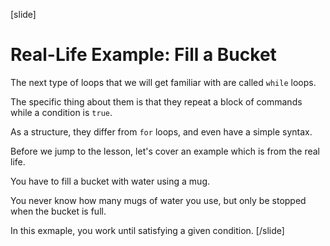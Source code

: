 [slide]
# Real-Life Example: Fill a Bucket
The next type of loops that we will get familiar with are called `while` loops. 

The specific thing about them is that they repeat a block of commands while a condition is `true`. 

As a structure, they differ from `for` loops, and even have a simple syntax.

Before we jump to the lesson, let's cover an example which is from the real life.

You have to fill a bucket with water using a mug.

You never know how many mugs of water you use, but only be stopped when the bucket is full.

In this exmaple, you work until satisfying a given condition.
[/slide]